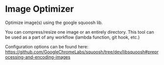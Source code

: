 # Image Optimizer

Optimize image(s) using the google squoosh lib.

You can compress/resize one image or an entirely directory. This tool can be used as a part of any workflow (lambda function, git hook, etc.)

Configuration options can be found here: https://github.com/GoogleChromeLabs/squoosh/tree/dev/libsquoosh#preprocessing-and-encoding-images
